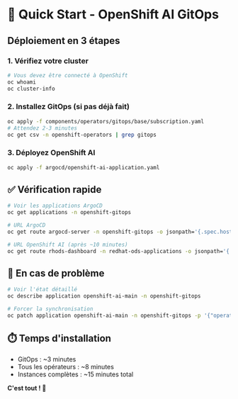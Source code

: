 # 🚀 Quick Start - OpenShift AI GitOps

## Déploiement en 3 étapes

### 1. Vérifiez votre cluster
```bash
# Vous devez être connecté à OpenShift
oc whoami
oc cluster-info
```

### 2. Installez GitOps (si pas déjà fait)
```bash
oc apply -f components/operators/gitops/base/subscription.yaml
# Attendez 2-3 minutes
oc get csv -n openshift-operators | grep gitops
```

### 3. Déployez OpenShift AI
```bash
oc apply -f argocd/openshift-ai-application.yaml
```

## ✅ Vérification rapide

```bash
# Voir les applications ArgoCD
oc get applications -n openshift-gitops

# URL ArgoCD
oc get route argocd-server -n openshift-gitops -o jsonpath='{.spec.host}'

# URL OpenShift AI (après ~10 minutes)
oc get route rhods-dashboard -n redhat-ods-applications -o jsonpath='{.spec.host}' 2>/dev/null || echo "En cours d'installation..."
```

## 🔧 En cas de problème

```bash
# Voir l'état détaillé
oc describe application openshift-ai-main -n openshift-gitops

# Forcer la synchronisation
oc patch application openshift-ai-main -n openshift-gitops -p '{"operation":{"sync":{}}}' --type merge
```

## ⏱️ Temps d'installation

- GitOps : ~3 minutes
- Tous les opérateurs : ~8 minutes  
- Instances complètes : ~15 minutes total

**C'est tout ! 🎉**
